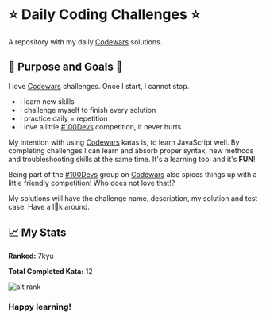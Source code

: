 # ⭐ Daily Coding Challenges ⭐

A repository with my daily [Codewars](https://codewars.com) solutions.<br>

## 🔎 Purpose and Goals 🥅

I love [Codewars](https://codewars.com) challenges. Once I start, I cannot stop.
* I learn new skills
* I challenge myself to finish every solution
* I practice daily = repetition
* I love a little [#100Devs](https://twitter.com/hashtag/100Devs) competition, it never hurts


My intention with using [Codewars](https://codewars.com) katas is, to learn JavaScript well. By completing challenges I can learn and absorb proper syntax, new methods and troubleshooting skills at the same time. It's a learning tool and it's **FUN**!

Being part of the [#100Devs](https://twitter.com/hashtag/100Devs) group on [Codewars](https://codewars.com) also spices things up with a little friendly competition! Who does not love that!?

My solutions will have the challenge name, description, my solution and test case. Have a l👀k around.

## 📈 My Stats

**Ranked:** 7kyu

**Total Completed Kata:** 12



![alt rank](https://www.codewars.com/users/pitchblack_84/badges/micro)

### Happy learning!